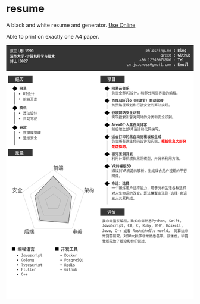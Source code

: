 # resume
A black and white resume and generator. [Use Online](https://ecode.online/link/github/resume/resume.html)

Able to print on exactly one A4 paper.

![image](https://raw.githubusercontent.com/arex0/arex0.github.io/master/link/github/pic/resume.png)
